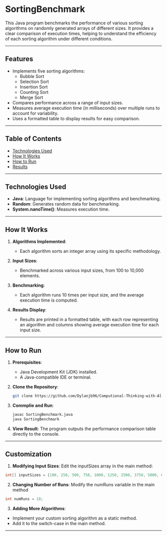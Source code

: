 # SortingBenchmark

This Java program benchmarks the performance of various sorting algorithms on randomly generated arrays of different sizes. It provides a clear comparison of execution times, helping to understand the efficiency of each sorting algorithm under different conditions.

---

## Features

- Implements five sorting algorithms:
  - Bubble Sort
  - Selection Sort
  - Insertion Sort
  - Counting Sort
  - Merge Sort
- Compares performance across a range of input sizes.
- Measures average execution time (in milliseconds) over multiple runs to account for variability.
- Uses a formatted table to display results for easy comparison.

---

## Table of Contents

- [Technologies Used](#technologies-used)
- [How It Works](#how-it-works)
- [How to Run](#how-to-run)
- [Results](#results)

---

## Technologies Used

- **Java**: Language for implementing sorting algorithms and benchmarking.
- **Random**: Generates random data for benchmarking.
- **System.nanoTime()**: Measures execution time.

---

## How It Works

1. **Algorithms Implemented**:
   - Each algorithm sorts an integer array using its specific methodology.

2. **Input Sizes**:
   - Benchmarked across various input sizes, from 100 to 10,000 elements.

3. **Benchmarking**:
   - Each algorithm runs 10 times per input size, and the average execution time is computed.

4. **Results Display**:
   - Results are printed in a formatted table, with each row representing an algorithm and columns showing average execution time for each input size.

---

## How to Run

1. **Prerequisites**:
   - Java Development Kit (JDK) installed.
   - A Java-compatible IDE or terminal.

2. **Clone the Repository**:
   ```bash
   git clone https://github.com/Dylanjb96/Computional-Thinking-with-Algorithms.git

3. **Commplie and Run**:
    ```bash
    javac SortingBenchmark.java
    java SortingBenchmark

4. **View Result**:
The program outputs the performance comparison table directly to the console.

---

## Customization

1. **Modifying Input Sizes**:
Edit the inputSizes array in the main method:
```java
int[] inputSizes = {100, 250, 500, 750, 1000, 1250, 2500, 3750, 5000, 6250, 7500, 8750, 10000};
```

2. **Changing Number of Runs**:
Modify the numRuns variable in the main method
```java
int numRuns = 10;
```
3. **Adding More Algorithms**:
- Implement your custom sorting algorithm as a static method.
- Add it to the switch-case in the main method.

---